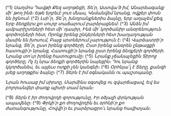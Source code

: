 
(^1) _Սաղմոս Դավթի
Քեզ աղոթեցի, Տե՛ր, Աստվա՛ծ իմ,
Անարձագանք մի՛ թող ինձ։
Եթե երբեւէ լուռ մնաս,
Կնմանվեմ նրանց, ովքեր փոսն են իջնում։_
(^2) _Լսի՜ր, Տե՜ր, խնդրանքներիս ձայնը, երբ աղաչեմ քեզ,
Երբ ձեռքերս քո սուրբ տաճարում բարձրացնեմ։_
(^3) _Անձն իմ ամբարիշտների հետ մի՛ դասիր,
Ինձ մի՛ կործանիր անօրենություն գործողների հետ,
Որոնք իրենց ընկերների հետ խաղաղության մասին են խոսում,
Բայց սրտներում չարություն է։_
(^4) _Վարձատրի՛ր նրանց, Տե՜ր, ըստ իրենց գործերի,
Ըստ իրենց անօրեն ընթացքի հատուցի՛ր նրանց,
Հատուցի՛ր նրանց ըստ իրենց ձեռքերի գործերի.
Նրանց տո՛ւր իրենց հատուցումը։_
(^5) _Նրանք չճանաչեցին Տիրոջ գործերը,
Ոչ էլ նրա ձեռքի գործերին նայեցին։
Դու նրանց կկործանես, եւ այլեւս ոտքի չեն կանգնի։_
(^6) _Օրհնյա՜լ է Տերը, քանզի լսեց աղոթքիս ձայնը։_
(^7) _Տերն է իմ օգնականն ու պաշտպանը._


_Նրան հուսաց իմ սիրտը,
Մարմինս օգտվեց ու զվարճացավ,
Եվ ես բոլորանվեր փառք պիտի տամ նրան։_

(^8) _Տերն է իր ժողովրդի զորությունը,
Իր օծյալի փրկության ապավենը։_
(^9) _Փրկի՛ր քո ժողովրդին եւ օրհնի՛ր քո ժառանգությունը,
Հովվի՛ր եւ բարձրացրո՛ւ նրանց հավիտյան։_
